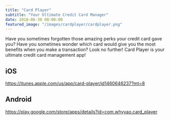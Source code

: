 ```yaml
---
title: "Card Player"
subtitle: "Your Ultimate Credit Card Manager"
date: 2018-06-30 00:00:00
featured_image: "/images/cardplayer/cardplayer.png"
---
```


Have you sometimes forgotten those amazing perks your credit card gave you? Have you sometimes wonder which card would give you the most benefits when you make a transaction?
Look no further! Card Player is your ultimate credit card management app!

## iOS

<a href="https://itunes.apple.com/us/app/card-player/id1460646237?mt=8">https://itunes.apple.com/us/app/card-player/id1460646237?mt=8</a>

## Android

<a href="https://play.google.com/store/apps/details?id=com.whyyao.card_player">https://play.google.com/store/apps/details?id=com.whyyao.card_player</a>

